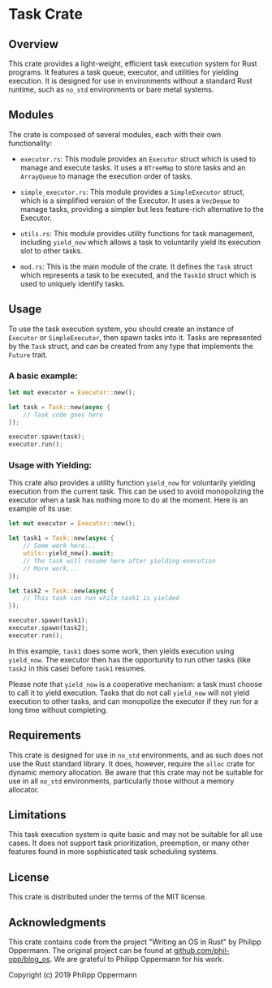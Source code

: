 # Task Crate

## Overview

This crate provides a light-weight, efficient task execution system for Rust programs. It features a task queue, executor, and utilities for yielding execution. It is designed for use in environments without a standard Rust runtime, such as `no_std` environments or bare metal systems.

## Modules

The crate is composed of several modules, each with their own functionality:

- `executor.rs`: This module provides an `Executor` struct which is used to manage and execute tasks. It uses a `BTreeMap` to store tasks and an `ArrayQueue` to manage the execution order of tasks.

- `simple_executor.rs`: This module provides a `SimpleExecutor` struct, which is a simplified version of the Executor. It uses a `VecDeque` to manage tasks, providing a simpler but less feature-rich alternative to the Executor.

- `utils.rs`: This module provides utility functions for task management, including `yield_now` which allows a task to voluntarily yield its execution slot to other tasks.

- `mod.rs`: This is the main module of the crate. It defines the `Task` struct which represents a task to be executed, and the `TaskId` struct which is used to uniquely identify tasks.

## Usage

To use the task execution system, you should create an instance of `Executor` or `SimpleExecutor`, then spawn tasks into it. Tasks are represented by the `Task` struct, and can be created from any type that implements the `Future` trait.

### A basic example:

```rust
let mut executor = Executor::new();

let task = Task::new(async {
    // Task code goes here
});

executor.spawn(task);
executor.run();
```

### Usage with Yielding:

This crate also provides a utility function `yield_now` for voluntarily yielding execution from the current task. This can be used to avoid monopolizing the executor when a task has nothing more to do at the moment. Here is an example of its use:

```rust
let mut executor = Executor::new();

let task1 = Task::new(async {
    // Some work here...
    utils::yield_now().await;
    // The task will resume here after yielding execution
    // More work...
});

let task2 = Task::new(async {
    // This task can run while task1 is yielded
});

executor.spawn(task1);
executor.spawn(task2);
executor.run();
```
In this example, `task1` does some work, then yields execution using `yield_now`. The executor then has the opportunity to run other tasks (like `task2` in this case) before `task1` resumes.

Please note that `yield_now` is a cooperative mechanism: a task must choose to call it to yield execution. Tasks that do not call `yield_now` will not yield execution to other tasks, and can monopolize the executor if they run for a long time without completing.

## Requirements

This crate is designed for use in `no_std` environments, and as such does not use the Rust standard library. It does, however, require the `alloc` crate for dynamic memory allocation. Be aware that this crate may not be suitable for use in all `no_std` environments, particularly those without a memory allocator.

## Limitations

This task execution system is quite basic and may not be suitable for all use cases. It does not support task prioritization, preemption, or many other features found in more sophisticated task scheduling systems.

## License

This crate is distributed under the terms of the MIT license.

## Acknowledgments

This crate contains code from the project "Writing an OS in Rust" by Philipp Oppermann. The original project can be found at [github.com/phil-opp/blog_os](https://github.com/phil-opp/blog_os). We are grateful to Philipp Oppermann for his work.

Copyright (c) 2019 Philipp Oppermann